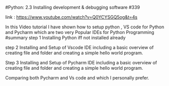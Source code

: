  #Python: 2.3 Installing development & debugging software #339 

link : https://www.youtube.com/watch?v=Q0YCYSGQ5og&t=4s

 In this Video tutorial I have shown how to setup python ,  VS code for Python and Pycharm which are two very Popular IDEs for Python Programming 
#summary
 step 1 Installing Python iff not installed already 


 step 2 Installing and Setup of Vscode IDE including a basic overview of creating file and folder and creating a simple hello world program.

 Step 3 Installing and Setup of Pycharm IDE including a basic overview of creating file and folder and creating a simple hello world program.


Comparing both Pycharm and Vs code and which I personally prefer.

